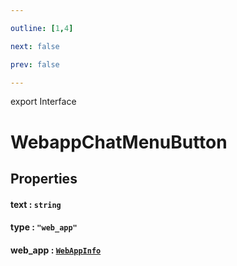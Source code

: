 ```yaml
---

outline: [1,4]

next: false

prev: false

---
```


export Interface
# WebappChatMenuButton

## Properties

#### text : `string`

#### type : `"web_app"`

#### web_app : [`WebAppInfo`](./WebAppInfo.md)
